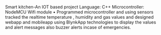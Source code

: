 Smart kitchen-An IOT based project
Language: C++                                               Microcontroller: NodeMCU Wifi module
• Programmed microcontroller and using sensors tracked the realtime temperature , humidity and gas
values and designed webapp and mobileapp using BlynkApp technologies to display the values and
alert messages also buzzer alerts incase of emergencies.
